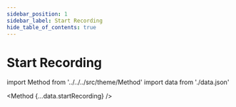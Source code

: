 ```yaml
---
sidebar_position: 1
sidebar_label: Start Recording
hide_table_of_contents: true
---
```


# Start Recording

import Method from '../../../src/theme/Method'
import data from './data.json'

<Method 
{...data.startRecording}
/>